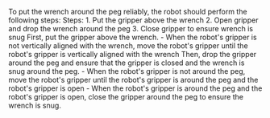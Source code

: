 To put the wrench around the peg reliably, the robot should perform the following steps:
    Steps:  1. Put the gripper above the wrench  2. Open gripper and drop the wrench around the peg  3. Close gripper to ensure wrench is snug
    First, put the gripper above the wrench.
    - When the robot's gripper is not vertically aligned with the wrench, move the robot's gripper until the robot's gripper is vertically aligned with the wrench
    Then, drop the gripper around the peg and ensure that the gripper is closed and the wrench is snug around the peg.
    - When the robot's gripper is not around the peg, move the robot's gripper until the robot's gripper is around the peg and the robot's gripper is open
    - When the robot's gripper is around the peg and the robot's gripper is open, close the gripper around the peg to ensure the wrench is snug.